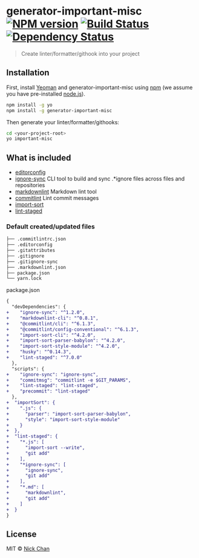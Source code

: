 # generator-important-misc [![NPM version][npm-image]][npm-url] [![Build Status][travis-image]][travis-url] [![Dependency Status][daviddm-image]][daviddm-url]

> Create linter/formatter/githook into your project

## Installation

First, install [Yeoman](http://yeoman.io) and generator-important-misc using [npm](https://www.npmjs.com/) (we assume you have pre-installed [node.js](https://nodejs.org/)).

```bash
npm install -g yo
npm install -g generator-important-misc
```

Then generate your linter/formatter/githooks:

```bash
cd <your-project-root>
yo important-misc
```

## What is included

- [editorconfig][editorconfig-link]
- [ignore-sync](ignore-sync-link) CLI tool to build and sync .*ignore files across files and repositories
- [markdownlint](markdownlint-link) Markdown lint tool
- [commitlint](commitlint-link) Lint commit messages
- [import-sort](import-sort-link)
- [lint-staged](lint-staged-link)

### Default created/updated files

```bash
├── .commitlintrc.json
├── .editorconfig
├── .gitattributes
├── .gitignore
├── .gitignore-sync
├── .markdownlint.json
├── package.json
└── yarn.lock
```

package.json

```diff json
{
  "devDependencies": {
+    "ignore-sync": "^1.2.0",
+    "markdownlint-cli": "^0.8.1",
+    "@commitlint/cli": "^6.1.3",
+    "@commitlint/config-conventional": "^6.1.3",
+    "import-sort-cli": "^4.2.0",
+    "import-sort-parser-babylon": "^4.2.0",
+    "import-sort-style-module": "^4.2.0",
+    "husky": "^0.14.3",
+    "lint-staged": "^7.0.0"
  },
  "scripts": {
+    "ignore-sync": "ignore-sync",
+    "commitmsg": "commitlint -e $GIT_PARAMS",
+    "lint-staged": "lint-staged",
+    "precommit": "lint-staged"
  },
+  "importSort": {
+    ".js": {
+      "parser": "import-sort-parser-babylon",
+      "style": "import-sort-style-module"
+    }
+  },
+  "lint-staged": {
+    "*.js": [
+      "import-sort --write",
+      "git add"
+    ],
+    "*ignore-sync": [
+      "ignore-sync",
+      "git add"
+    ],
+    "*.md": [
+      "markdownlint",
+      "git add"
+    ]
+  }
}
```


## License

MIT © [Nick Chan](https://mingisaniceguy.com)

[npm-image]: https://badge.fury.io/js/generator-important-misc.svg
[npm-url]: https://npmjs.org/package/generator-important-misc
[travis-image]: https://travis-ci.org/nickccm1122/generator-important-misc.svg?branch=master
[travis-url]: https://travis-ci.org/nickccm1122/generator-important-misc
[daviddm-image]: https://david-dm.org/nickccm1122/generator-important-misc.svg?theme=shields.io
[daviddm-url]: https://david-dm.org/nickccm1122/generator-important-misc

[editorconfig-link]: http://editorconfig.org/
[ignore-sync-link]: https://github.com/foray1010/ignore-sync
[markdownlint-link]: https://github.com/markdownlint/markdownlint
[commitlint-link]: https://github.com/marionebl/commitlint
[import-sort-link]: https://github.com/renke/import-sort
[lint-staged-link]: https://github.com/okonet/lint-staged